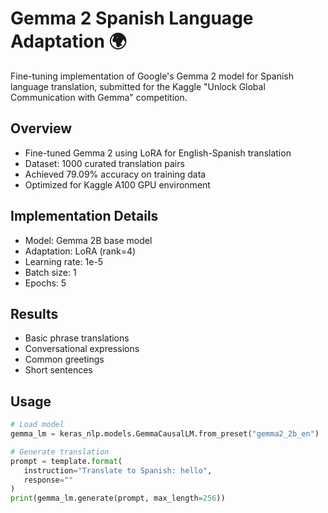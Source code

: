 # Gemma 2 Spanish Language Adaptation 🌍

Fine-tuning implementation of Google's Gemma 2 model for Spanish language translation, submitted for the Kaggle "Unlock Global Communication with Gemma" competition.

## Overview
- Fine-tuned Gemma 2 using LoRA for English-Spanish translation
- Dataset: 1000 curated translation pairs
- Achieved 79.09% accuracy on training data
- Optimized for Kaggle A100 GPU environment

## Implementation Details
- Model: Gemma 2B base model
- Adaptation: LoRA (rank=4)
- Learning rate: 1e-5
- Batch size: 1
- Epochs: 5

## Results
- Basic phrase translations
- Conversational expressions
- Common greetings
- Short sentences

## Usage
```python
# Load model
gemma_lm = keras_nlp.models.GemmaCausalLM.from_preset("gemma2_2b_en")

# Generate translation
prompt = template.format(
   instruction="Translate to Spanish: hello",
   response=""
)
print(gemma_lm.generate(prompt, max_length=256))